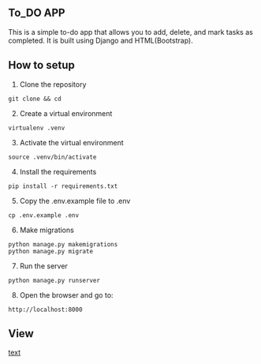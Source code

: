 ## To_DO APP

This is a simple to-do app that allows you to add, delete, and mark tasks as completed. It is built using Django and HTML(Bootstrap).

## How to setup

1. Clone the repository

```
git clone && cd
```

2. Create a virtual environment

```
virtualenv .venv
```

3. Activate the virtual environment

```
source .venv/bin/activate
```

4. Install the requirements

```
pip install -r requirements.txt
```

5. Copy the .env.example file to .env

```
cp .env.example .env
```

6. Make migrations

```
python manage.py makemigrations
python manage.py migrate
```

7. Run the server

```
python manage.py runserver
```

8. Open the browser and go to:

```
http://localhost:8000
```

## View
[text](<../../Videos/Screencasts/Screencast from 2024-09-30 16-17-53.webm>)